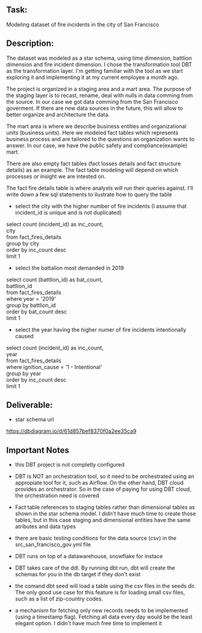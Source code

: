 
## Task: 

Modeling dataset of fire incidents in the city of San Francisco


## Description:

The dataset was modeled as a star schema, using time dimension, battlion dimension and fire incident dimension. I chose the transformation tool DBT as the transformation layer. I'm getting familiar with the tool as we start exploring it and implementing it at my current employee a month ago.

The project is organized in a staging area and a mart area. The purpose of the staging layer is to recast, rename, deal with nulls in data comming from the source. In our case we got data comming from the San Francisco goverment. If there are new data sources in the future, this will allow to better organize and architecture the data.

The mart area is where we describe business entities and organizational units (business units). Here we modeled fact tables which represents business process and are tailored to the questions an organization wants to answer. In our case, we have the public safety and compliance(example) mart.

There are also empty fact tables (fact losses details and fact structure details) as an example. The fact table modeling will depend on which processes or insight we are intested on.

The fact fire details table is where analysts will run their queries against. I'll write down a few sql statements to ilustrate how to query the table


- select the city with the higher number of fire incidents (I assume that incident_id is unique and is not duplicated)

select count (incident_id) as inc_count,<br/>
        city<br/>
from fact_fires_details<br/>
group by city<br/>
order by inc_count desc<br/>
limit 1<br/>

- select the battalion most demanded in 2019

select count (battlion_id) as bat_count,<br/>
        battlion_id<br/>
from fact_fires_details<br/>
where year = '2019'<br/>
group by battlion_id<br/>
order by bat_count desc<br/>
limit 1<br/>

- select the year having the higher numer of fire incidents intentionally caused 

select count (incident_id) as inc_count,<br/>
        year<br/>
from fact_fires_details<br/>
where ignition_cause = '1 - Intentional'<br/>
group by year<br/>
order by inc_count desc<br/>
limit 1<br/>




## Deliverable:

- star schema url

https://dbdiagram.io/d/61d857bef8370f0a2ee35ca9




## Important Notes

- this DBT project is not completly configured

- DBT is NOT an orchestration tool, so it need to be orchestrated using an appropiate tool for it, such as Airflow. On the other hand, DBT cloud provides an orchestrator. So in the case of paying for using DBT cloud, the orchestration need is covered

- Fact table references to staging tables rather than dimensional tables as shown in the star schema model. I didn't have much time to create those tables, but in this case staging and dimensional entities have the same atributes and data types

- there are basic testing conditions for the data source (csv) in the src_san_francisco_gov.yml file 

- DBT runs on top of a datawarehouse, snowflake for instace

- DBT takes care of the ddl. By running dbt run, dbt will create the schemas for you in the db target if they don't exist

- the comand dbt seed will load a table using the csv files in the seeds dir. The only good use case for this feature is for loading small csv files, such as a list of zip-country codes.

- a mechanism for fetching only new records needs to be implemented (using a timestamp flag). Fetching all data every day would be the least elegant option. I didn't have much free time to implement it 